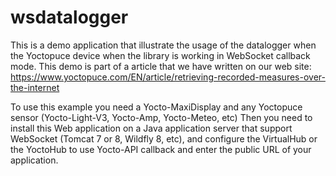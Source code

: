 # wsdatalogger

This is a demo application that illustrate the usage of the datalogger when the Yoctopuce device when the library is
working in WebSocket callback mode. This demo is part of a article that we have written  on our web site:
https://www.yoctopuce.com/EN/article/retrieving-recorded-measures-over-the-internet

To use this example you need a Yocto-MaxiDisplay and any Yoctopuce sensor (Yocto-Light-V3, Yocto-Amp, Yocto-Meteo, etc)
Then you need to install this Web application on a Java application server that support WebSocket (Tomcat 7 or 8,
Wildfly 8, etc), and configure the VirtualHub or the YoctoHub to use Yocto-API callback and enter the public URL of your
application.

